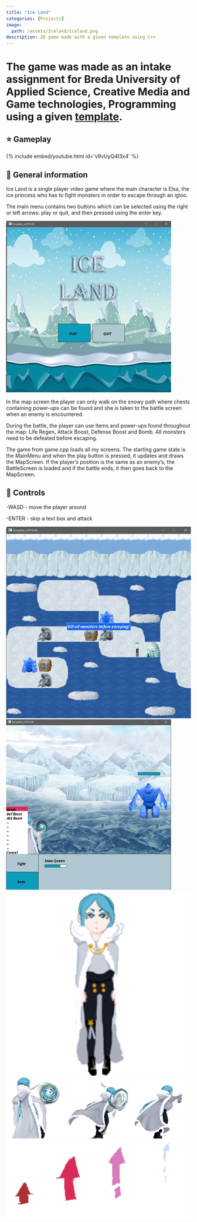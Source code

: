 ```yaml
---
title: "Ice Land"
categories: [Projects]
image: 
  path: /assets/Iceland/iceland.png
description: 2D game made with a given template using C++
---
```


# The game was made as an intake assignment for Breda University of Applied Science, Creative Media and Game technologies, Programming using a given [template](https://www.3dgep.com/cpp-fast-track-2-template/).

## ⭐ Gameplay

{% include embed/youtube.html id='v9vUyQ4I3x4' %}

## 💎 General information

Ice Land is a single player video game where the main character is Elsa, the ice princess who has to fight monsters in order to escape through an igloo. 

The main menu contains two buttons which can be selected using the right or left arrows: play or quit, and then pressed using the enter key.

![](../assets/Iceland/iceland1.png)

In the map screen the player can only walk on the snowy path where chests containing power-ups can be found and she is taken to the battle screen when an enemy is encountered.

During the battle, the player can use items and power-ups found throughout the map: Life Regen, Attack Boost, Defense Boost and Bomb. All monsters need to be defeated before escaping.

The game from game.cpp loads all my screens. The starting game state is the MainMenu and when the play button is pressed, it updates and draws the MapScreen. If the player’s position is the same as an enemy’s, the BattleScreen is loaded and if the battle ends, it then goes back to the MapScreen.

## 💫 Controls

-WASD - move the player around

-ENTER - skip a text box and attack

![](../assets/Iceland/iceland2.png)
![](../assets/Iceland/iceland3.png)
![](../assets/Iceland/iceland4.png)
![](../assets/Iceland/iceland5.png)
![](../assets/Iceland/iceland6.png)
